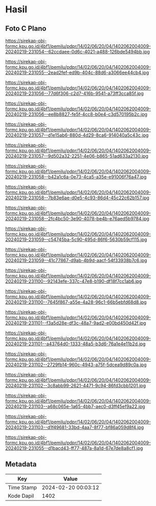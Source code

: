 # Hasil

## Foto C Plano

https://sirekap-obj-formc.kpu.go.id/4bf1/pemilu/pdpr/14/02/06/20/04/1402062004009-20240219-231054--62ccdaee-0d6c-4021-a488-126bde5494bb.jpg

https://sirekap-obj-formc.kpu.go.id/4bf1/pemilu/pdpr/14/02/06/20/04/1402062004009-20240219-231055--2ead2fef-ed9b-404c-88d6-a3066ee44cb4.jpg

https://sirekap-obj-formc.kpu.go.id/4bf1/pemilu/pdpr/14/02/06/20/04/1402062004009-20240219-231056--77d6f306-c2d7-416b-9541-a73ff3cca85f.jpg

https://sirekap-obj-formc.kpu.go.id/4bf1/pemilu/pdpr/14/02/06/20/04/1402062004009-20240219-231056--ee8b8827-fe5f-4cc8-b0e4-c3d570195b2c.jpg

https://sirekap-obj-formc.kpu.go.id/4bf1/pemilu/pdpr/14/02/06/20/04/1402062004009-20240219-231057--d1e15ab6-880d-4d29-8ca6-914040a5c43c.jpg

https://sirekap-obj-formc.kpu.go.id/4bf1/pemilu/pdpr/14/02/06/20/04/1402062004009-20240219-231057--9d502a32-2251-4e06-b865-51ad633a2130.jpg

https://sirekap-obj-formc.kpu.go.id/4bf1/pemilu/pdpr/14/02/06/20/04/1402062004009-20240219-231058--b42a1c6a-0e73-4ca5-a35e-e91006f76a47.jpg

https://sirekap-obj-formc.kpu.go.id/4bf1/pemilu/pdpr/14/02/06/20/04/1402062004009-20240219-231058--7b83e6ae-d0e5-4c93-86d4-45c22c62b157.jpg

https://sirekap-obj-formc.kpu.go.id/4bf1/pemilu/pdpr/14/02/06/20/04/1402062004009-20240219-231058--2fc4bc50-3e90-4078-be4b-e76aed5b9784.jpg

https://sirekap-obj-formc.kpu.go.id/4bf1/pemilu/pdpr/14/02/06/20/04/1402062004009-20240219-231059--c54745ba-5c90-495d-86f6-5630b59cf115.jpg

https://sirekap-obj-formc.kpu.go.id/4bf1/pemilu/pdpr/14/02/06/20/04/1402062004009-20240219-231059--41c77867-d9ab-4b9d-aacf-54f33938b7c6.jpg

https://sirekap-obj-formc.kpu.go.id/4bf1/pemilu/pdpr/14/02/06/20/04/1402062004009-20240219-231100--92143efe-337c-47e8-b190-df18f7cc1ab6.jpg

https://sirekap-obj-formc.kpu.go.id/4bf1/pemilu/pdpr/14/02/06/20/04/1402062004009-20240219-231100--7645f867-a55e-4a28-96c1-66b5ebfd68d8.jpg

https://sirekap-obj-formc.kpu.go.id/4bf1/pemilu/pdpr/14/02/06/20/04/1402062004009-20240219-231101--f3a5d28e-df3c-48a7-9ad2-e00bd450d42f.jpg

https://sirekap-obj-formc.kpu.go.id/4bf1/pemilu/pdpr/14/02/06/20/04/1402062004009-20240219-231101--a43764d0-1333-48a5-b3d6-76a1e4e11b2d.jpg

https://sirekap-obj-formc.kpu.go.id/4bf1/pemilu/pdpr/14/02/06/20/04/1402062004009-20240219-231102--2729fb14-960c-4943-a75f-5dcea9d89c0a.jpg

https://sirekap-obj-formc.kpu.go.id/4bf1/pemilu/pdpr/14/02/06/20/04/1402062004009-20240219-231102--3c8abb99-2621-4471-9c94-86fd3cbb1201.jpg

https://sirekap-obj-formc.kpu.go.id/4bf1/pemilu/pdpr/14/02/06/20/04/1402062004009-20240219-231103--a68c065e-1a65-4bb7-aec0-d3ff45ef9a22.jpg

https://sirekap-obj-formc.kpu.go.id/4bf1/pemilu/pdpr/14/02/06/20/04/1402062004009-20240219-231103--d1f49681-33bd-4aa7-8f77-bf86a059d8f4.jpg

https://sirekap-obj-formc.kpu.go.id/4bf1/pemilu/pdpr/14/02/06/20/04/1402062004009-20240219-231055--d1bacd43-ff77-487a-8a1d-67e7de8a8cf1.jpg


## Metadata

| Key        | Value               |
| ---------- | ------------------- |
| Time Stamp | 2024-02-20 00:03:12 |
| Kode Dapil | 1402                |



